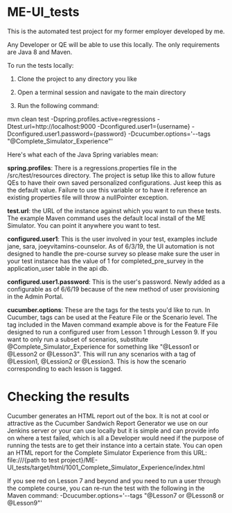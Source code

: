 # ME-UI_tests

This is the automated test project for my former employer developed by me.

Any Developer or QE will be able to use this locally. The only requirements are Java 8 and Maven.

To run the tests locally:

1. Clone the project to any directory you like
  
2. Open a terminal session and navigate to the main directory
  
3. Run the following command:
  
mvn clean test -Dspring.profiles.active=regressions -Dtest.url=http://localhost:9000 -Dconfigured.user1={username} -Dconfigured.user1.password={password} -Dcucumber.options='--tags "@Complete_Simulator_Experience"'
    
Here's what each of the Java Spring variables mean:

<strong>spring.profiles</strong>: There is a regressions.properties file in the /src/test/resources directory. The project is setup like this to allow future QEs to have their own saved personalized configurations. Just keep this as the default value. Failure to use this variable or to have it reference an existing properties file will throw a nullPointer exception.

<strong>test.url</strong>: the URL of the instance against which you want to run these tests. The example Maven command uses the default local install of the ME Simulator. You can point it anywhere you want to test.

<strong>configured.user1</strong>: This is the user involved in your test, examples include jane, sara, joeyvitamins-counselor. As of 6/3/19, the UI automation is not designed to handle the pre-course survey so please make sure the user in your test instance has the value of 1 for completed_pre_survey in the application_user table in the api db.

<strong>configured.user1.password</strong>: This is the user's password. Newly added as a configurable as of 6/6/19 because of the new method of user provisioning in the Admin Portal.

<strong>cucumber.options</strong>: These are the tags for the tests you'd like to run. In Cucumber, tags can be used at the Feature File or the Scenario level. The tag included in the Maven command example above is for the Feature File designed to run a configured user from Lesson 1 through Lesson 9. If you want to only run a subset of scenarios, substitute @Complete_Simulator_Experience for something like "@Lesson1 or @Lesson2 or @Lesson3". This will run any scenarios with a tag of @Lession1, @Lession2 or @Lession3. This is how the scenario corresponding to each lesson is tagged.
  
# Checking the results
Cucumber generates an HTML report out of the box. It is not at cool or attractive as the Cucumber Sandwich Report Generator we use on our Jenkins server or your can use locally but it is simple and can provide info on where a test failed, which is all a Developer would need if the purpose of running the tests are to get their instance into a certain state. You can open an HTML report for the Complete Simulator Experience from this URL: file:///{path to test project}/ME-UI_tests/target/html/1001_Complete_Simulator_Experience/index.html

If you see red on Lesson 7 and beyond and you need to run a user through the complete course, you can re-run the test with the following in the Maven command: -Dcucumber.options='--tags "@Lesson7 or @Lesson8 or @Lesson9"'
